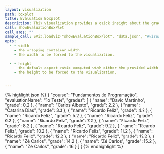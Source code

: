 ```yaml
---
layout: visualization
path: boxplot
title: Evaluation Boxplot
description: This visualization provides a quick insight about the grades of a particular evaluation, showing its quartiles.
call: showEvaluationBoxPlot
call_args: ""
sample_call: SViz.loadViz("showEvaluationBoxPlot", "data.json", "#visualization");
opts:
  - - width
    - the wrapping container width
    - the width to be forced to the visualization.

  - - height
    - the default aspect ratio computed with either the provided width or height
    - the height to be forced to the visualization.


---
```


{% highlight json %}
{
	"course": "Fundamentos de Programação",
	"evaluationName": "1o Teste",
	"grades": [
		{ "name": "David Martinho", "grade": 0.2 },
		{ "name": "Carlos Alberto", "grade": 2.2 },
		{ "name": "Catarina Dias", "grade": 3.3 },
		{ "name": "Ricardo Feliz", "grade": 4.2 },
		{ "name": "Ricardo Feliz", "grade": 5.2 },
		{ "name": "Ricardo Feliz", "grade": 6.2 },
		{ "name": "Ricardo Feliz", "grade": 7.2 },
		{ "name": "Ricardo Feliz", "grade": 8.2 },
		{ "name": "Ricardo Feliz", "grade": 9.2 },
		{ "name": "Ricardo Feliz", "grade": 10.2 },
		{ "name": "Ricardo Feliz", "grade": 11.2 },
		{ "name": "Ricardo Feliz", "grade": 12.2 },
		{ "name": "Ricardo Feliz", "grade": 13.2 },
		{ "name": "Zé Carlos", "grade": 14.2 },
		{ "name": "Zé Carlos", "grade": 15.2 },
		{ "name": "Zé Carlos", "grade": 16 }
	]
}
{% endhighlight %}
